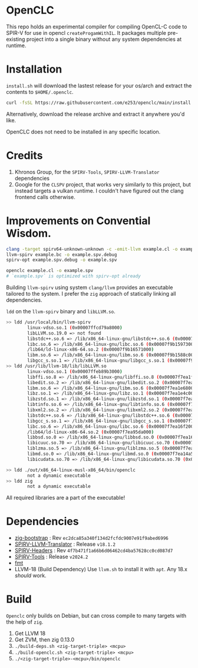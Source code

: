 # OpenCLC
This repo holds an experimental compiler for compiling OpenCL-C code to SPIR-V for use in opencl `createProgamWithIL`. It packages multiple pre-existing project into a single binary without any system dependencies at runtime.

# Installation

`install.sh` will download the lastest release for your os/arch and extract the contents to `$HOME/.openclc`.
```sh
curl -fsSL https://raw.githubusercontent.com/e253/openclc/main/install.sh | bash
```

Alternatively, download the release archive and extract it anywhere you'd like.

OpenCLC does not need to be installed in any specific location.

# Credits
1. Khronos Group, for the `SPIRV-Tools`, `SPIRV-LLVM-Translator` dependencies
2. Google for the `CLSPV` project, that works very similarly to this project, but instead targets a vulkan runtime. I couldn't have figured out the clang frontend calls otherwise.

# Improvements on Convential Wisdom.

```bash
clang -target spirv64-unknown-unknown -c -emit-llvm example.cl -o example.bc
llvm-spirv example.bc -o example.spv.debug
spirv-opt example.spv.debug -o example.spv
```

```sh
openclc example.cl -o example.spv
# `example.spv` is optimized with spirv-opt already
```

Building `llvm-spirv` using system `clang/llvm` provides an executable tailored to the system. I prefer the `zig` approach of statically linking all dependencies.

`ldd` on the `llvm-spirv` binary and `libLLVM.so`.

```sh
>> ldd /usr/local/bin/llvm-spirv
        linux-vdso.so.1 (0x00007ffcd79a8000)
        libLLVM.so.19.0 => not found
        libstdc++.so.6 => /lib/x86_64-linux-gnu/libstdc++.so.6 (0x00007f9b15b9c000)
        libc.so.6 => /lib/x86_64-linux-gnu/libc.so.6 (0x00007f9b15973000)
        /lib64/ld-linux-x86-64.so.2 (0x00007f9b16571000)
        libm.so.6 => /lib/x86_64-linux-gnu/libm.so.6 (0x00007f9b1588c000)
        libgcc_s.so.1 => /lib/x86_64-linux-gnu/libgcc_s.so.1 (0x00007f9b1586c000)
>> ldd /usr/lib/llvm-18/lib/libLLVM.so 
        linux-vdso.so.1 (0x00007ffeb89b3000)
        libffi.so.8 => /lib/x86_64-linux-gnu/libffi.so.8 (0x00007f7ea1f89000)
        libedit.so.2 => /lib/x86_64-linux-gnu/libedit.so.2 (0x00007f7ea1f4f000)
        libm.so.6 => /lib/x86_64-linux-gnu/libm.so.6 (0x00007f7ea1e68000)
        libz.so.1 => /lib/x86_64-linux-gnu/libz.so.1 (0x00007f7ea1e4c000)
        libzstd.so.1 => /lib/x86_64-linux-gnu/libzstd.so.1 (0x00007f7ea1d7d000)
        libtinfo.so.6 => /lib/x86_64-linux-gnu/libtinfo.so.6 (0x00007f7ea1d49000)
        libxml2.so.2 => /lib/x86_64-linux-gnu/libxml2.so.2 (0x00007f7ea1b67000)
        libstdc++.so.6 => /lib/x86_64-linux-gnu/libstdc++.so.6 (0x00007f7ea193b000)
        libgcc_s.so.1 => /lib/x86_64-linux-gnu/libgcc_s.so.1 (0x00007f7ea191b000)
        libc.so.6 => /lib/x86_64-linux-gnu/libc.so.6 (0x00007f7ea16f2000)
        /lib64/ld-linux-x86-64.so.2 (0x00007f7ea95da000)
        libbsd.so.0 => /lib/x86_64-linux-gnu/libbsd.so.0 (0x00007f7ea16da000)
        libicuuc.so.70 => /lib/x86_64-linux-gnu/libicuuc.so.70 (0x00007f7ea14dd000)
        liblzma.so.5 => /lib/x86_64-linux-gnu/liblzma.so.5 (0x00007f7ea14b2000)
        libmd.so.0 => /lib/x86_64-linux-gnu/libmd.so.0 (0x00007f7ea14a5000)
        libicudata.so.70 => /lib/x86_64-linux-gnu/libicudata.so.70 (0x00007f7e9f887000)
```

```sh
>> ldd ./out/x86_64-linux-musl-x86_64/bin/openclc
        not a dynamic executable
>> ldd zig
        not a dynamic executable
```

All required libraries are a part of the executable!

 

# Dependencies
- [zig-bootstrap](https://github.com/ziglang/zig-bootstrap/tree/ec2dca85a340f134d2fcfdc9007e91f9abed6996) : Rev `ec2dca85a340f134d2fcfdc9007e91f9abed6996`
- [SPIRV-LLVM-Translator](https://github.com/KhronosGroup/SPIRV-LLVM-Translator/releases/tag/v18.1.2) : Release `v18.1.2`
- [SPIRV-Headers](https://github.com/KhronosGroup/SPIRV-Headers/tree/4f7b471f1a66b6d06462cd4ba57628cc0cd087d7) : Rev `4f7b471f1a66b6d06462cd4ba57628cc0cd087d7`
- [SPIRV-Tools](https://github.com/KhronosGroup/SPIRV-Tools/releases/tag/v2024.2) : Release `v2024.2`
- [fmt](https://github.com/fmtlib/fmt)
- LLVM-18 (Build Dependency) Use `llvm.sh` to install it with `apt`. Any 18.x *should* work.

# Build

`Openclc` only builds on Debian, but can cross compile to many targets with the help of `zig`.

1. Get LLVM 18
2. Get ZVM, then zig 0.13.0
3. `./build-deps.sh <zig-target-triple> <mcpu>`
4. `./build-openclc.sh <zig-target-triple> <mcpu>`
5. `./<zig-target-triple>-<mcpu>/bin/openclc`
